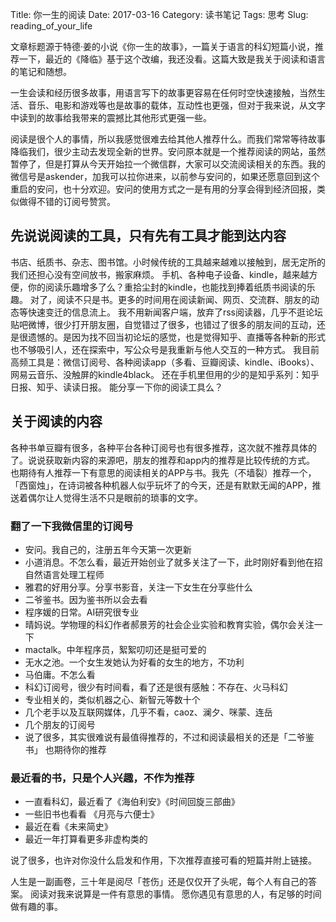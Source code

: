 Title: 你一生的阅读
Date: 2017-03-16
Category: 读书笔记
Tags: 思考
Slug: reading_of_your_life

文章标题源于特德·姜的小说《你一生的故事》，一篇关于语言的科幻短篇小说，推荐一下，最近的《降临》基于这个改编，我还没看。这篇大致是我关于阅读和语言的笔记和随想。

一生会读和经历很多故事，用语言写下的故事更容易在任何时空快速接触，当然生活、音乐、电影和游戏等也是故事的载体，互动性也更强，但对于我来说，从文字中读到的故事给我带来的震撼比其他形式更强一些。

阅读是很个人的事情，所以我感觉很难去给其他人推荐什么。而我们常常等待故事降临我们，很少主动去发现全新的世界。安问原本就是一个推荐阅读的网站，虽然暂停了，但是打算从今天开始拉一个微信群，大家可以交流阅读相关的东西。我的微信号是askender，加我可以拉你进来，以前参与安问的，如果还愿意回到这个重启的安问，也十分欢迎。安问的使用方式之一是有用的分享会得到经济回报，类似做得不错的订阅号赞赏。

## 先说说阅读的工具，只有先有工具才能到达内容
书店、纸质书、杂志、图书馆。小时候传统的工具越来越难以接触到，居无定所的我们还担心没有空间放书，搬家麻烦。
手机、各种电子设备、kindle，越来越方便，你的阅读乐趣增多了么？重拾尘封的kindle，也能找到捧着纸质书阅读的乐趣。
对了，阅读不只是书。更多的时间用在阅读新闻、网页、交流群、朋友的动态等快速变迁的信息流上。
我不用新闻客户端，放弃了rss阅读器，几乎不逛论坛贴吧微博，很少打开朋友圈，自觉错过了很多，也错过了很多的朋友间的互动，还是很遗憾的。是因为找不回当初论坛的感觉，也是觉得知乎、直播等各种新的形式也不够吸引人，还在探索中，写公众号是我重新与他人交互的一种方式。
我目前高频工具是：微信订阅号、各种阅读app（多看、豆瓣阅读、kindle、iBooks）、网易云音乐、没触屏的kindle4black。
还在手机里但用的少的是知乎系列：知乎日报、知乎、读读日报。
能分享一下你的阅读工具么？

## 关于阅读的内容
各种书单豆瓣有很多，各种平台各种订阅号也有很多推荐，这次就不推荐具体的了。说说获取新内容的来源吧，朋友的推荐和app内的推荐是比较传统的方式。
也期待有人推荐一下有意思的阅读相关的APP与书。我先（不墙裂）推荐一个，「西窗烛」，在诗词被各种机器人似乎玩坏了的今天，还是有默默无闻的APP，推送着偶尔让人觉得生活不只是眼前的琐事的文字。

### 翻了一下我微信里的订阅号
- 安问。我自己的，注册五年今天第一次更新
- 小道消息。不怎么看，最近开始创业了就多关注了一下，此时刚好看到他在招自然语言处理工程师
- 雅君的好用分享。分享书影音，关注一下女生在分享些什么
- 二爷鉴书。因为鉴书所以会去看
- 程序媛的日常。AI研究很专业
- 晴妈说。学物理的科幻作者郝景芳的社会企业实验和教育实验，偶尔会关注一下
- mactalk。中年程序员，絮絮叨叨还是挺可爱的
- 无水之池。一个女生发她认为好看的女生的地方，不功利
- 马伯庸。不怎么看
- 科幻订阅号，很少有时间看，看了还是很有感触：不存在、火马科幻
- 专业相关的，类似机器之心、新智元等数十个
- 几个老手以及互联网媒体，几乎不看，caoz、澜夕、咪蒙、连岳
- 几个朋友的订阅号
- 说了很多，其实很难说有最值得推荐的，不过和阅读最相关的还是「二爷鉴书」
也期待你的推荐

### 最近看的书，只是个人兴趣，不作为推荐
- 一直看科幻，最近看了《海伯利安》《时间回旋三部曲》
- 一些旧书也看看 《月亮与六便士》
- 最近在看《未来简史》
- 最近一年打算看更多非虚构类的

说了很多，也许对你没什么启发和作用，下次推荐直接可看的短篇并附上链接。

人生是一副画卷，三十年是阅尽「苍伤」还是仅仅开了头呢，每个人有自己的答案。
阅读对我来说算是一件有意思的事情。
愿你遇见有意思的人，有足够的时间做有趣的事。
